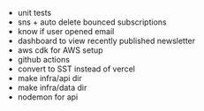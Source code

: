 - unit tests
- sns + auto delete bounced subscriptions
- know if user opened email
- dashboard to view recently published newsletter
- aws cdk for AWS setup
- github actions
- convert to SST instead of vercel
- make infra/api dir
- make infra/data dir
- nodemon for api
